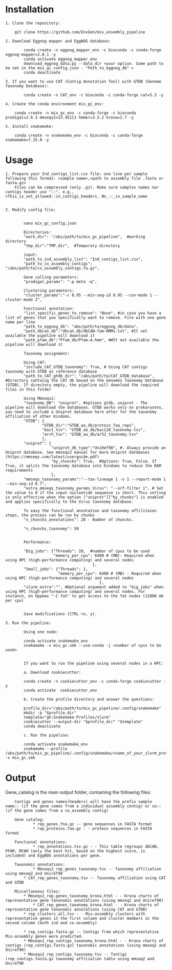 # Installation

	1. Clone the repository:

		git clone https://github.com/EnvGen/mix_assembly_pipeline

	2. Download Eggnog mapper and EggNOG database:

			conda create -n eggnog_mapper_env -c bioconda -c conda-forge eggnog-mapper=2.0.1 -y
			conda activate eggnog_mapper_env
			download_eggnog_data.py --data_dir <your option. Same path to be set in the mix_gc_config.json - "Path_to_eggnog_db" >
			conda deactivate

	3. If you want to use CAT (Contig Annotation Tool) with GTDB (Genome Taxonomy Database):

			conda create -n CAT_env -c bioconda -c conda-forge cat=5.3 -y

	4. Create the conda environment mix_gc_env:

		conda create -n mix_gc_env -c conda-forge -c bioconda prodigal=2.6.3 mmseqs2=13.45111 hmmer=3.3.2 krona=2.7 -y

	5. Install snakemake:

		conda create -n snakemake_env -c bioconda -c conda-forge snakemake=7.25.0 -y

# Usage

	1. Prepare your Ind_contigs_list.csv file: one line per sample following this format: <sample name>,<path to assembly file .fasta or fasta.gz>
 		Files can be compressed (only .gz). Make sure samples names nor contigs header use "::", e.g., >This_is_not_allowed::in_contigs_headers, No_::_in_sample_name


	2. Modify config file:


			nano mix_gc_config.json

			Directories:
			"work_dir": "/abs/path/to/mix_gc_pipeline",  #working directory
			"tmp_dir":"TMP_dir",  #Temporary directory

			input:
			"path_to_ind_assembly_list": "Ind_contigs_list.csv",
			"path_to_co_assembly_contigs": "/abs/path/to/co_assembly_contigs.fa.gz",

			Gene calling parameters:
			"prodigal_params": "-p meta -q",

			Clustering parameters:
			"cluster_params":"-c 0.95 --min-seq-id 0.95 --cov-mode 1 --cluster-mode 2",

			Functional annotation:
			"list_specific_genes_to_remove": "None", #in case you have a list of genes that you specifically want to remove. File with one gene name per line
			"path_to_eggnog_db": "abs/path/to/eggnog_db/data",
			"path_dbcan_db":"dbcan_db/dbCAN-fam-HMMs.txt", #It not available the pipeline will download it
			"path_pfam_db":"Pfam_db/Pfam-A.hmm", ##It not available the pipeline will download it

			Taxonomy assignment:

			Using CAT:
			"include_CAT_GTDB_taxonomy": True, # Using CAT contigs taxonomy with GTDB as reference database
			"path_to_CAT_gtdb_dir": "/abs/path/to/CAT_GTDB_database", #Directory containg the CAT db based on the Genomes Taxonomy Database (GTDB). If directory empty, the pipeline will download the required files in this folder

			Using Mmseqs2:
			"taxonomy_DB": "uniprot", #options gtdb, uniprot - The pipeline will download the databases. GTDB works only on prokaryotes, you need to include a Uniprot database here after for the taxonomy affiliation of other Kindoms.  
			"GTDB": {
			        "GTDB_dir":"GTDB_aa_db/protein_faa_reps",
			        "bact_tsv": "GTDB_aa_db/bac120_taxonomy.tsv",
			        "arch_tsv": "GTDB_aa_db/ar53_taxonomy.tsv"
			        },
			"uniprot": {
			            "uniprot_db_type":"UniRef90", #. Always provide an Uniprot database. See mmseqs2 manual for more Uniprot databases (https://mmseqs.com/latest/userguide.pdf)
			            "by_chuncks": True,  #Options: True, False. If True, it splits the taxonomy database into Kindoms to reduce the RAM requirements
			            },
			"mmseqs_taxonomy_params":"--tax-lineage 1 -v 1 --report-mode 1 --min-seq-id 0.7",
			"extra_mmseqs_taxonomy_params_Virus": "--orf-filter 1", # Set the value to 0 if the input nucleotide sequence is short. This setting is only effective when the option ["uniprot"]["by_chunks"] is enabled and applies specifically to the Virus taxonomy database.

			To easy the functional annotation and taxonomy affilitaion steps, the process can be run by chunks
			"n_chuncks_annotations": 20 - Number of chuncks.

			"n_chuncks_taxonomy": 50


			Performance:

			"Big_jobs": {"Threads": 20,  #number of cpus to be used                   
			             "memory_per_cpu": 6400 # (MB)- Required when using HPC (high-performance computing) and several nodes
			                              },
			"Small_jobs": {"Threads": 1,
			               "memory_per_cpu": 6400 # (MB) - Required when using HPC (high-performance computing) and several nodes
			                                 },
			"slurm_extra":"", #Optional argument added to "big_jobs" when using HPC (high-performance computing) and several nodes. For instance, on Uppmax "-C fat" to get access to the fat nodes (12800 mb per cpu)


			Save modifications (CTRL +x, y).

	3. Run the pipeline:

			Using one node:

			conda activate snakemake_env
			snakemake -s mix_gc.smk --use-conda -j <number of cpus to be used>


			If you want to run the pipeline using several nodes in a HPC:

			a. Download cookiecutter:

			conda create -n cookiecutter_env -c conda-forge cookiecutter -y
			conda activate  cookiecutter_env

			b. Create the profile directory and answer the questions:

			profile_dir="/abs/path/to/mix_gc_pipeline/.config/snakemake"
			mkdir -p "$profile_dir"
			template="gh:Snakemake-Profiles/slurm"
			cookiecutter --output-dir "$profile_dir" "$template"
			conda deactivate

			c. Run the pipeline:

			conda activate snakemake_env
			snakemake --profile /abs/path/to/mix_gc_pipeline/.config/snakemake/<name_of_your_slurm_profile_file> -s mix_gc.smk


# Output
Gene_catalog is the main output folder, containing the following files:

 		Contigs and genes names(headers) will have the prefix sample name:: (if the gene comes from a individual assembly contig) or co:: (if the gene comes from a co_assembly contig)

		Gene catalog:
		        * rep_genes.fna.gz -- gene sequences in FASTA format    
		        * rep_proteins.faa.gz - - protein sequences in FASTA format  

		Functional annotations:					
		        * rep_annotations.tsv.gz - - This table regroups dbCAN, PFAM, RFAM (only the best hit, based on the highest score, is included) and EggNOG annotations per gene.

		Taxonomic annotations:
		        * Mmseqs2_rep_genes_taxonomy.tsv -- Taxonomy affiliation using mmseq2 and Uniref90
	  		* CAT_rep_genes_taxonomy.tsv -- Taxonomy affiliation using CAT and GTDB

		Miscellaneous files:
			* Mmseqs2_rep_genes_taxonomy_krona.html - - Krona charts of representative gene taxonomic annotations (using mmseq2 and Uniref90)
		        * CAT_rep_genes_taxonomy_krona.html - - Krona charts of representative gene taxonomic annotations (using CAT and GTDB)   
			* rep_clusters_all.tsv - - Mix-assembly clusters with representative genes in the first column and cluster members in the second column (both ind and co-assembly)

	  		* rep_contigs.fasta.gz -- Contigs from which representative Mix-assembly genes were predicted.
	  		* Mmseqs2_rep_contigs_taxonomy_krona.html - - Krona charts of contigs (rep_contigs.fasta.gz) taxonomic annotations (using mmseq2 and Uniref90)
			* Mmseqs2_rep_contigs_taxonomy.tsv -- Tontigs (rep_contigs.fasta.gz taxonomy affiliation table using mmseq2 and Uniref90
